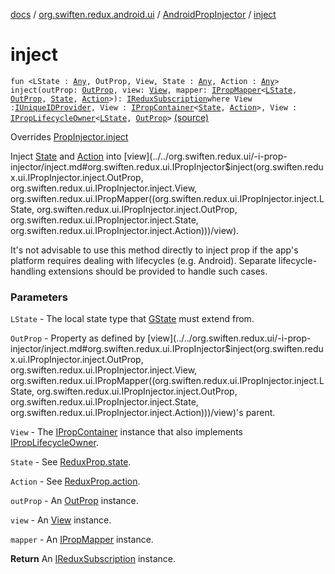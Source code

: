 [docs](../../index.md) / [org.swiften.redux.android.ui](../index.md) / [AndroidPropInjector](index.md) / [inject](./inject.md)

# inject

`fun <LState : `[`Any`](https://kotlinlang.org/api/latest/jvm/stdlib/kotlin/-any/index.html)`, OutProp, View, State : `[`Any`](https://kotlinlang.org/api/latest/jvm/stdlib/kotlin/-any/index.html)`, Action : `[`Any`](https://kotlinlang.org/api/latest/jvm/stdlib/kotlin/-any/index.html)`> inject(outProp: `[`OutProp`](inject.md#OutProp)`, view: `[`View`](inject.md#View)`, mapper: `[`IPropMapper`](../../org.swiften.redux.ui/-i-prop-mapper.md)`<`[`LState`](inject.md#LState)`, `[`OutProp`](inject.md#OutProp)`, `[`State`](inject.md#State)`, `[`Action`](inject.md#Action)`>): `[`IReduxSubscription`](../../org.swiften.redux.core/-i-redux-subscription/index.md)` where View : `[`IUniqueIDProvider`](../../org.swiften.redux.core/-i-unique-i-d-provider/index.md)`, View : `[`IPropContainer`](../../org.swiften.redux.ui/-i-prop-container/index.md)`<`[`State`](inject.md#State)`, `[`Action`](inject.md#Action)`>, View : `[`IPropLifecycleOwner`](../../org.swiften.redux.ui/-i-prop-lifecycle-owner/index.md)`<`[`LState`](inject.md#LState)`, `[`OutProp`](inject.md#OutProp)`>` [(source)](https://github.com/protoman92/KotlinRedux/tree/master/android/android-ui/src/main/java/org/swiften/redux/android/ui/AndroidPropInjector.kt#L31)

Overrides [PropInjector.inject](../../org.swiften.redux.ui/-prop-injector/inject.md)

Inject [State](../../org.swiften.redux.ui/-i-prop-injector/inject.md#State) and [Action](../../org.swiften.redux.ui/-i-prop-injector/inject.md#Action) into [view](../../org.swiften.redux.ui/-i-prop-injector/inject.md#org.swiften.redux.ui.IPropInjector$inject(org.swiften.redux.ui.IPropInjector.inject.OutProp, org.swiften.redux.ui.IPropInjector.inject.View, org.swiften.redux.ui.IPropMapper((org.swiften.redux.ui.IPropInjector.inject.LState, org.swiften.redux.ui.IPropInjector.inject.OutProp, org.swiften.redux.ui.IPropInjector.inject.State, org.swiften.redux.ui.IPropInjector.inject.Action)))/view).

It's not advisable to use this method directly to inject prop if the app's platform requires
dealing with lifecycles (e.g. Android). Separate lifecycle-handling extensions should be
provided to handle such cases.

### Parameters

`LState` - The local state type that [GState](../../org.swiften.redux.ui/-i-prop-injector/index.md#GState) must extend from.

`OutProp` - Property as defined by [view](../../org.swiften.redux.ui/-i-prop-injector/inject.md#org.swiften.redux.ui.IPropInjector$inject(org.swiften.redux.ui.IPropInjector.inject.OutProp, org.swiften.redux.ui.IPropInjector.inject.View, org.swiften.redux.ui.IPropMapper((org.swiften.redux.ui.IPropInjector.inject.LState, org.swiften.redux.ui.IPropInjector.inject.OutProp, org.swiften.redux.ui.IPropInjector.inject.State, org.swiften.redux.ui.IPropInjector.inject.Action)))/view)'s parent.

`View` - The [IPropContainer](../../org.swiften.redux.ui/-i-prop-container/index.md) instance that also implements [IPropLifecycleOwner](../../org.swiften.redux.ui/-i-prop-lifecycle-owner/index.md).

`State` - See [ReduxProp.state](../../org.swiften.redux.ui/-redux-prop/state.md).

`Action` - See [ReduxProp.action](../../org.swiften.redux.ui/-redux-prop/action.md).

`outProp` - An [OutProp](../../org.swiften.redux.ui/-i-prop-injector/inject.md#OutProp) instance.

`view` - An [View](../../org.swiften.redux.ui/-i-prop-injector/inject.md#View) instance.

`mapper` - An [IPropMapper](../../org.swiften.redux.ui/-i-prop-mapper.md) instance.

**Return**
An [IReduxSubscription](../../org.swiften.redux.core/-i-redux-subscription/index.md) instance.


